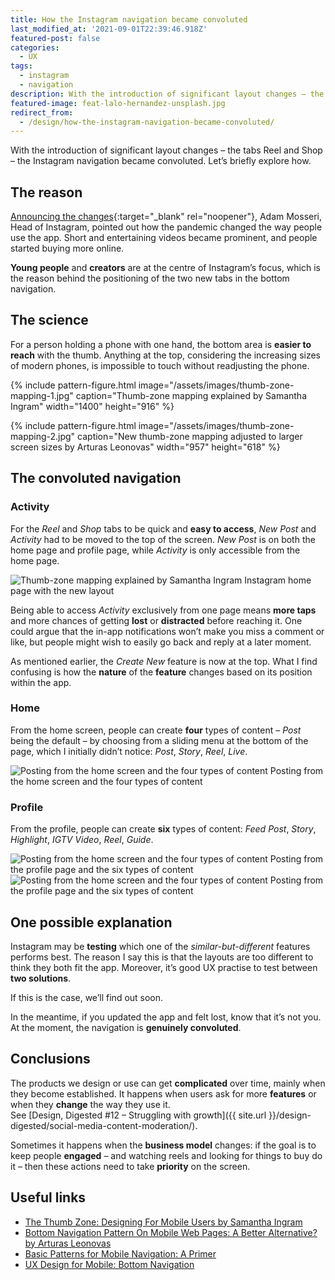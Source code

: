 ```yaml
---
title: How the Instagram navigation became convoluted
last_modified_at: '2021-09-01T22:39:46.918Z'
featured-post: false
categories:
  - UX
tags:
  - instagram
  - navigation
description: With the introduction of significant layout changes – the tabs Reel and Shop – the Instagram navigation became convoluted. Let's briefly explore how.
featured-image: feat-lalo-hernandez-unsplash.jpg
redirect_from:
  - /design/how-the-instagram-navigation-became-convoluted/
---
```

<p class="lead">With the introduction of significant layout changes – the tabs Reel and Shop – the Instagram navigation became convoluted. Let’s briefly explore how.</p>

<!--more-->

## The reason

[Announcing the changes](https://about.instagram.com/blog/announcements/introducing-reels-and-shop-tabs){:target="_blank" rel="noopener"}, Adam Mosseri, Head of Instagram, pointed out how the pandemic changed the way people use the app. Short and entertaining videos became prominent, and people started buying more online.

**Young people** and **creators** are at the centre of Instagram’s focus, which is the reason behind the positioning of the two new tabs in the bottom navigation.

## The science

For a person holding a phone with one hand, the bottom area is **easier to reach** with the thumb. Anything at the top, considering the increasing sizes of modern phones, is impossible to touch without readjusting the phone.

{% include pattern-figure.html image="/assets/images/thumb-zone-mapping-1.jpg" caption="Thumb-zone mapping explained by Samantha Ingram" width="1400" height="916" %}

{% include pattern-figure.html image="/assets/images/thumb-zone-mapping-2.jpg" caption="New thumb-zone mapping adjusted to larger screen sizes by Arturas Leonovas" width="957" height="618" %}

## The convoluted navigation

### Activity

For the _Reel_ and _Shop_ tabs to be quick and **easy to access**, _New Post_ and _Activity_ had to be moved to the top of the screen. _New Post_ is on both the home page and profile page, while _Activity_ is only accessible from the home page.

![Thumb-zone mapping explained by Samantha Ingram](/assets/images/instagram-feed.jpg)
Instagram home page with the new layout

Being able to access _Activity_ exclusively from one page means **more taps** and more chances of getting **lost** or **distracted** before reaching it. One could argue that the in-app notifications won’t make you miss a comment or like, but people might wish to easily go back and reply at a later moment.

As mentioned earlier, the _Create New_ feature is now at the top. What I find confusing is how the **nature** of the **feature** changes based on its position within the app.

### Home

From the home screen, people can create **four** types of content – _Post_ being the default – by choosing from a sliding menu at the bottom of the page, which I initially didn’t notice: _Post_, _Story_, _Reel_, _Live_.

![Posting from the home screen and the four types of content](/assets/images/instagram-post.jpg)
Posting from the home screen and the four types of content

### Profile

From the profile, people can create **six** types of content: _Feed Post_, _Story_, _Highlight_, _IGTV Video_, _Reel_, _Guide_.

![Posting from the home screen and the four types of content](/assets/images/instagram-add.jpg)
Posting from the profile page and the six types of content
![Posting from the home screen and the four types of content](/assets/images/instagram-post-types.jpg)
Posting from the profile page and the six types of content

## One possible explanation

Instagram may be **testing** which one of the _similar-but-different_ features performs best. The reason I say this is that the layouts are too different to think they both fit the app. Moreover, it’s good UX practise to test between **two solutions**.

If this is the case, we’ll find out soon.

In the meantime, if you updated the app and felt lost, know that it’s not you. At the moment, the navigation is **genuinely convoluted**.

## Conclusions

The products we design or use can get **complicated** over time, mainly when they become established. It happens when users ask for more **features** or when they **change** the way they use it.  
See [Design, Digested #12 – Struggling with growth]({{ site.url }}/design-digested/social-media-content-moderation/).

Sometimes it happens when the **business model** changes: if the goal is to keep people **engaged** – and watching reels and looking for things to buy do it – then these actions need to take **priority** on the screen.

## Useful links

<ul class="smd-ul">
<li><a href="https://www.smashingmagazine.com/2016/09/the-thumb-zone-designing-for-mobile-users/" target="_blank" rel="noopener">The Thumb Zone: Designing For Mobile Users by Samantha Ingram</a></li>
<li><a href="https://www.smashingmagazine.com/2019/08/bottom-navigation-pattern-mobile-web-pages/" target="_blank" rel="noopener">Bottom Navigation Pattern On Mobile Web Pages: A Better Alternative? by Arturas Leonovas</a></li>
<li><a href="https://www.nngroup.com/articles/mobile-navigation-patterns/" target="_blank" rel="noopener">Basic Patterns for Mobile Navigation: A Primer</a></li>
<li><a href="https://uxplanet.org/perfect-bottom-navigation-for-mobile-app-effabbb98c0f" target="_blank" rel="noopener">UX Design for Mobile: Bottom Navigation</a></li>
</ul>

<!-- <small>Photo by [Lalo Hernandez](https://unsplash.com/photos/r34cKhbEDCU){:target="_blank" rel="noopener"} on Unsplash</small> -->
